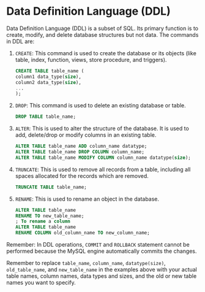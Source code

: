 # Data Definition Language (DDL)

Data Definition Language (DDL) is a subset of SQL. Its primary function is to create, modify, and delete database structures but not data. The commands in DDL are:

1. `CREATE`: This command is used to create the database or its objects (like table, index, function, views, store procedure, and triggers).

    ```sql
    CREATE TABLE table_name (
    column1 data_type(size),
    column2 data_type(size),
    ...
    );
    ```

2. `DROP`: This command is used to delete an existing database or table.

    ```sql
    DROP TABLE table_name;
    ```

3. `ALTER`: This is used to alter the structure of the database. It is used to add, delete/drop or modify columns in an existing table. 

     ```sql
     ALTER TABLE table_name ADD column_name datatype;
     ALTER TABLE table_name DROP COLUMN column_name;
     ALTER TABLE table_name MODIFY COLUMN column_name datatype(size);
    ```

4. `TRUNCATE`: This is used to remove all records from a table, including all spaces allocated for the records which are removed.

    ```sql
    TRUNCATE TABLE table_name;
    ```

5. `RENAME`: This is used to rename an object in the database.

    ```sql
    ALTER TABLE table_name
    RENAME TO new_table_name;
   ; To rename a column
    ALTER TABLE table_name
    RENAME COLUMN old_column_name TO new_column_name;
    ```

Remember: In DDL operations, `COMMIT` and `ROLLBACK` statement cannot be performed because the MySQL engine automatically commits the changes.

Remember to replace `table_name`, `column_name`, `datatype(size)`, `old_table_name`, and `new_table_name` in the examples above with your actual table names, column names, data types and sizes, and the old or new table names you want to specify.

